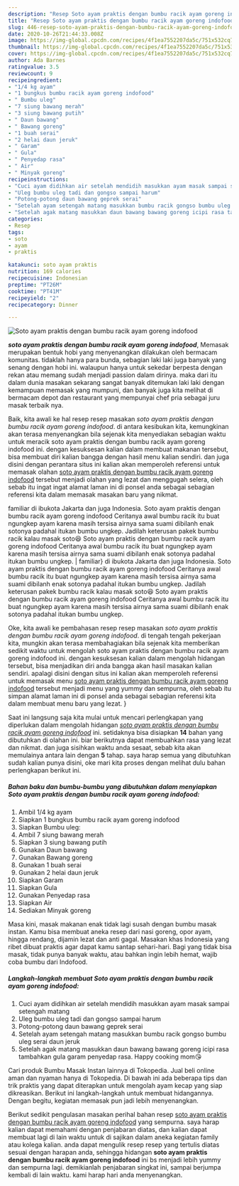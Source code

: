 ```yaml
---
description: "Resep Soto ayam praktis dengan bumbu racik ayam goreng indofood, Enak Banget"
title: "Resep Soto ayam praktis dengan bumbu racik ayam goreng indofood, Enak Banget"
slug: 446-resep-soto-ayam-praktis-dengan-bumbu-racik-ayam-goreng-indofood-enak-banget
date: 2020-10-26T21:44:33.008Z
image: https://img-global.cpcdn.com/recipes/4f1ea7552207da5c/751x532cq70/soto-ayam-praktis-dengan-bumbu-racik-ayam-goreng-indofood-foto-resep-utama.jpg
thumbnail: https://img-global.cpcdn.com/recipes/4f1ea7552207da5c/751x532cq70/soto-ayam-praktis-dengan-bumbu-racik-ayam-goreng-indofood-foto-resep-utama.jpg
cover: https://img-global.cpcdn.com/recipes/4f1ea7552207da5c/751x532cq70/soto-ayam-praktis-dengan-bumbu-racik-ayam-goreng-indofood-foto-resep-utama.jpg
author: Ada Barnes
ratingvalue: 3.5
reviewcount: 9
recipeingredient:
- "1/4 kg ayam"
- "1 bungkus bumbu racik ayam goreng indofood"
- " Bumbu uleg"
- "7 siung bawang merah"
- "3 siung bawang putih"
- " Daun bawang"
- " Bawang goreng"
- "1 buah serai"
- "2 helai daun jeruk"
- " Garam"
- " Gula"
- " Penyedap rasa"
- " Air"
- " Minyak goreng"
recipeinstructions:
- "Cuci ayam didihkan air setelah mendidih masukkan ayam masak sampai setengah matang"
- "Uleg bumbu uleg tadi dan gongso sampai harum"
- "Potong-potong daun bawang geprek serai"
- "Setelah ayam setengah matang masukkan bumbu racik gongso bumbu uleg serai daun jeruk"
- "Setelah agak matang masukkan daun bawang bawang goreng icipi rasa tambahkan gula garam penyedap rasa. Happy cooking mom😘"
categories:
- Resep
tags:
- soto
- ayam
- praktis

katakunci: soto ayam praktis 
nutrition: 169 calories
recipecuisine: Indonesian
preptime: "PT26M"
cooktime: "PT41M"
recipeyield: "2"
recipecategory: Dinner

---
```



![Soto ayam praktis dengan bumbu racik ayam goreng indofood](https://img-global.cpcdn.com/recipes/4f1ea7552207da5c/751x532cq70/soto-ayam-praktis-dengan-bumbu-racik-ayam-goreng-indofood-foto-resep-utama.jpg)

<b><i>soto ayam praktis dengan bumbu racik ayam goreng indofood</i></b>, Memasak merupakan bentuk hobi yang menyenangkan dilakukan oleh bermacam komunitas. tidaklah hanya para bunda, sebagian laki laki juga banyak yang senang dengan hobi ini. walaupun hanya untuk sekedar berpesta dengan rekan atau memang sudah menjadi passion dalam dirinya. maka dari itu dalam dunia masakan sekarang sangat banyak ditemukan laki laki dengan kemampuan memasak yang mumpuni, dan banyak juga kita melihat di bermacam depot dan restaurant yang mempunyai chef pria sebagai juru masak terbaik nya.

Baik, kita awali ke hal resep resep masakan <i>soto ayam praktis dengan bumbu racik ayam goreng indofood</i>. di antara kesibukan kita, kemungkinan akan terasa menyenangkan bila sejenak kita menyediakan sebagian waktu untuk meracik soto ayam praktis dengan bumbu racik ayam goreng indofood ini. dengan kesuksesan kalian dalam membuat makanan tersebut, bisa membuat diri kalian bangga dengan hasil menu kalian sendiri. dan juga disini dengan perantara situs ini kalian akan memperoleh referensi untuk memasak olahan <u>soto ayam praktis dengan bumbu racik ayam goreng indofood</u> tersebut menjadi olahan yang lezat dan menggugah selera, oleh sebab itu ingat ingat alamat laman ini di ponsel anda sebagai sebagian referensi kita dalam memasak masakan baru yang nikmat.

familiar di ibukota Jakarta dan juga Indonesia. Soto ayam praktis dengan bumbu racik ayam goreng indofood Ceritanya awal bumbu racik itu buat ngungkep ayam karena masih tersisa airnya sama suami dibilanh enak sotonya padahal itukan bumbu ungkep. Jadilah keterusan pakek bumbu racik kalau masak soto😆 Soto ayam praktis dengan bumbu racik ayam goreng indofood Ceritanya awal bumbu racik itu buat ngungkep ayam karena masih tersisa airnya sama suami dibilanh enak sotonya padahal itukan bumbu ungkep.
|
familiar} di ibukota Jakarta dan juga Indonesia. Soto ayam praktis dengan bumbu racik ayam goreng indofood Ceritanya awal bumbu racik itu buat ngungkep ayam karena masih tersisa airnya sama suami dibilanh enak sotonya padahal itukan bumbu ungkep. Jadilah keterusan pakek bumbu racik kalau masak soto😆 Soto ayam praktis dengan bumbu racik ayam goreng indofood Ceritanya awal bumbu racik itu buat ngungkep ayam karena masih tersisa airnya sama suami dibilanh enak sotonya padahal itukan bumbu ungkep.

Oke, kita awali ke pembahasan resep resep masakan <i>soto ayam praktis dengan bumbu racik ayam goreng indofood</i>. di tengah tengah pekerjaan kita, mungkin akan terasa membahagiakan bila sejenak kita memberikan sedikit waktu untuk mengolah soto ayam praktis dengan bumbu racik ayam goreng indofood ini. dengan kesuksesan kalian dalam mengolah hidangan tersebut, bisa menjadikan diri anda bangga akan hasil masakan kalian sendiri. apalagi disini dengan situs ini kalian akan memperoleh referensi untuk memasak menu <u>soto ayam praktis dengan bumbu racik ayam goreng indofood</u> tersebut menjadi menu yang yummy dan sempurna, oleh sebab itu simpan alamat laman ini di ponsel anda sebagai sebagian referensi kita dalam membuat menu baru yang lezat.
}

Saat ini langsung saja kita mulai untuk mencari perlengkapan yang diperlukan dalam mengolah hidangan <u><i>soto ayam praktis dengan bumbu racik ayam goreng indofood</i></u> ini. setidaknya bisa disiapkan <b>14</b> bahan yang dibutuhkan di olahan ini. biar berikutnya dapat membuahkan rasa yang lezat dan nikmat. dan juga sisihkan waktu anda sesaat, sebab kita akan memulainya antara lain dengan <b>5</b> tahap. saya harap semua yang dibutuhkan sudah kalian punya disini, oke mari kita proses dengan melihat dulu bahan perlengkapan berikut ini.

<!--inarticleads1-->

##### Bahan baku dan bumbu-bumbu yang dibutuhkan dalam menyiapkan Soto ayam praktis dengan bumbu racik ayam goreng indofood:

1. Ambil 1/4 kg ayam
1. Siapkan 1 bungkus bumbu racik ayam goreng indofood
1. Siapkan  Bumbu uleg:
1. Ambil 7 siung bawang merah
1. Siapkan 3 siung bawang putih
1. Gunakan  Daun bawang
1. Gunakan  Bawang goreng
1. Gunakan 1 buah serai
1. Gunakan 2 helai daun jeruk
1. Siapkan  Garam
1. Siapkan  Gula
1. Gunakan  Penyedap rasa
1. Siapkan  Air
1. Sediakan  Minyak goreng


Masa kini, masak makanan enak tidak lagi susah dengan bumbu masak instan. Kamu bisa membuat aneka resep dari nasi goreng, opor ayam, hingga rendang, dijamin lezat dan anti gagal. Masakan khas Indonesia yang ribet dibuat praktis agar dapat kamu santap sehari-hari. Bagi yang tidak bisa masak, tidak punya banyak waktu, atau bahkan ingin lebih hemat, wajib coba bumbu dari Indofood. 

<!--inarticleads2-->

##### Langkah-langkah membuat Soto ayam praktis dengan bumbu racik ayam goreng indofood:

1. Cuci ayam didihkan air setelah mendidih masukkan ayam masak sampai setengah matang
1. Uleg bumbu uleg tadi dan gongso sampai harum
1. Potong-potong daun bawang geprek serai
1. Setelah ayam setengah matang masukkan bumbu racik gongso bumbu uleg serai daun jeruk
1. Setelah agak matang masukkan daun bawang bawang goreng icipi rasa tambahkan gula garam penyedap rasa. Happy cooking mom😘


Cari produk Bumbu Masak Instan lainnya di Tokopedia. Jual beli online aman dan nyaman hanya di Tokopedia. Di bawah ini ada beberapa tips dan trik praktis yang dapat diterapkan untuk mengolah ayam kecap yang siap dikreasikan. Berikut ini langkah-langkah untuk membuat hidangannya. Dengan begitu, kegiatan memasak pun jadi lebih menyenangkan. 

Berikut sedikit pengulasan masakan perihal bahan resep <u>soto ayam praktis dengan bumbu racik ayam goreng indofood</u> yang sempurna. saya harap kalian dapat memahami dengan penjabaran diatas, dan kalian dapat membuat lagi di lain waktu untuk di sajikan dalam aneka kegiatan family atau kolega kalian. anda dapat mengulik resep resep yang tertulis diatas sesuai dengan harapan anda, sehingga hidangan <b>soto ayam praktis dengan bumbu racik ayam goreng indofood</b> ini bs menjadi lebih yummy dan sempurna lagi. demikianlah penjabaran singkat ini, sampai berjumpa kembali di lain waktu. kami harap hari anda menyenangkan.
